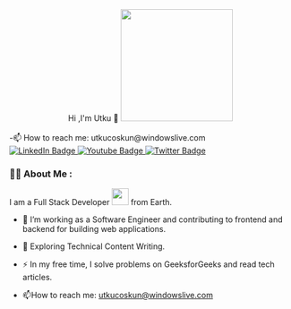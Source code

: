 

<div id="header" align="center">
   Hi ,I'm Utku 👋
<img src="https://media.giphy.com/media/1C8bHHJturSx2/giphy.gif" width="200"/>
</div>



<br/>
-📫 How to reach me: utkucoskun@windowslive.com

<div id="badges">
  <a href="your-linkedin-URL">
    <img src="https://img.shields.io/badge/LinkedIn-blue?style=for-the-badge&logo=linkedin&logoColor=white" alt="LinkedIn Badge"/>
  </a>
  <a href="your-youtube-URL">
    <img src="https://img.shields.io/badge/YouTube-red?style=for-the-badge&logo=youtube&logoColor=white" alt="Youtube Badge"/>
  </a>
  <a href="your-twitter-URL">
    <img src="https://img.shields.io/badge/Twitter-blue?style=for-the-badge&logo=twitter&logoColor=white" alt="Twitter Badge"/>
  </a>
</div>

<div>
  <img src="https://komarev.com/ghpvc/?username=utkucoskunn&style=flat-square&color=blue" alt=""/>
  <div/>
   
   ### :man_technologist: About Me :
   I am a Full Stack Developer <img src="https://media.giphy.com/media/WUlplcMpOCEmTGBtBW/giphy.gif" width="30"> from Earth.
   - :telescope: I’m working as a Software Engineer and contributing to frontend and backend for building web applications.

- :seedling: Exploring Technical Content Writing.

- :zap: In my free time, I solve problems on GeeksforGeeks and read tech articles.

- :mailbox:How to reach me: utkucoskun@windowslive.com
  
  

